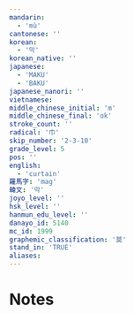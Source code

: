```yaml
---
mandarin:
  - 'mù'
cantonese: ''
korean:
  - '막'
korean_native: ''
japanese:
  - 'MAKU'
  - 'BAKU'
japanese_nanori: ''
vietnamese:
middle_chinese_initial: 'm'
middle_chinese_final: 'ɑk'
stroke_count: ''
radical: '巾'
skip_number: '2-3-10'
grade_level: 5
pos: ''
english:
  - 'curtain'
羅馬字: 'mag'
韓文: '막'
joyo_level: ''
hsk_level: ''
hanmun_edu_level: ''
danayo_id: 5140
mc_id: 1999
graphemic_classification: '莫'
stand_in: 'TRUE'
aliases:
---
```


# Notes
